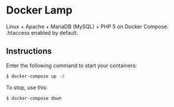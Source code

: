 
# Docker Lamp
Linux + Apache + MariaDB (MySQL) + PHP 5 on Docker Compose.
.htaccess enabled by default.

## Instructions

Enter the following command to start your containers:
```bash
$ docker-compose up -d
```

To stop, use this:
```bash
$ docker-compose down
```
